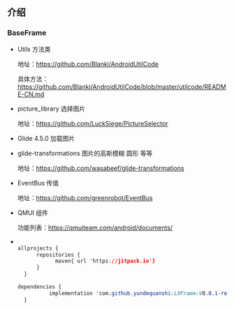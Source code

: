 

## 介绍

### BaseFrame
* Utils 方法类

  地址：https://github.com/Blankj/AndroidUtilCode

  具体方法：https://github.com/Blankj/AndroidUtilCode/blob/master/utilcode/README-CN.md

* picture_library 选择图片

  地址：https://github.com/LuckSiege/PictureSelector

* Glide 4.5.0 加载图片

* glide-transformations 图片的高斯模糊 圆形 等等

  地址：https://github.com/wasabeef/glide-transformations

* EventBus  传值

  地址：https://github.com/greenrobot/EventBus

* QMUI 组件

  功能列表：https://qmuiteam.com/android/documents/

* ```css
  
  allprojects {
  		repositories {
              maven{ url 'https://jitpack.io'}
  		}
  	}
  
  dependencies {
  	        implementation 'com.github.yundequanshi:LXFrame:V0.0.1-release'
  	}
  
  ```
